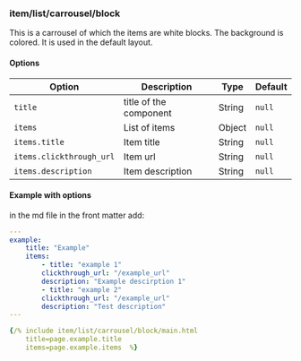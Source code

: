 ### item/list/carrousel/block

This is a carrousel of which the items are white blocks. The background is colored. It is used in the default layout.

#### Options

| Option | Description | Type | Default |
| ------ | ----------- | ---- | ------- |
| `title` |  title of the component | String | `null` |
| `items` | List of items | Object | `null` |
| `items.title` | Item title | String | `null` |
| `items.clickthrough_url` | Item url | String | `null` |
| `items.description` | Item description | String | `null` |

#### Example with options

in the md file in the front matter add:

```yml
---
example:
    title: "Example"
    items:
        - title: "example 1"
        clickthrough_url: "/example_url"
        description: "Example descirption 1"
        - title: "example 2"
        clickthrough_url: "/example_url"
        description: "Test description"
---

{/% include item/list/carrousel/block/main.html 
    title=page.example.title
    items=page.example.items  %}
```
